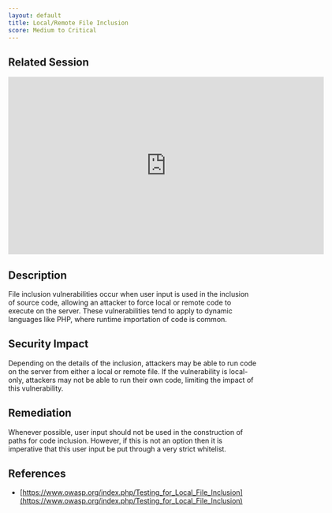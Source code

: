 ```yaml
---
layout: default
title: Local/Remote File Inclusion
score: Medium to Critical
---
```


Related Session
---------------

<div class="container">
	<iframe id="ytplayer" type="text/html" width="640" height="360" src="https://www.youtube-nocookie.com/embed/ehp9TdmXWr0?rel=0&autoplay=0&origin={{ site.url }}" frameborder="0"></iframe>
</div>

Description
-----------

File inclusion vulnerabilities occur when user input is used in the inclusion of source code, allowing an attacker to force local or remote code to execute on the server.  These vulnerabilities tend to apply to dynamic languages like PHP, where runtime importation of code is common.

Security Impact
---------------

Depending on the details of the inclusion, attackers may be able to run code on the server from either a local or remote file.  If the vulnerability is local-only, attackers may not be able to run their own code, limiting the impact of this vulnerability.

Remediation
-----------

Whenever possible, user input should not be used in the construction of paths for code inclusion.  However, if this is not an option then it is imperative that this user input be put through a very strict whitelist.

References
----------

- [https://www.owasp.org/index.php/Testing_for_Local_File_Inclusion](https://www.owasp.org/index.php/Testing_for_Local_File_Inclusion)
